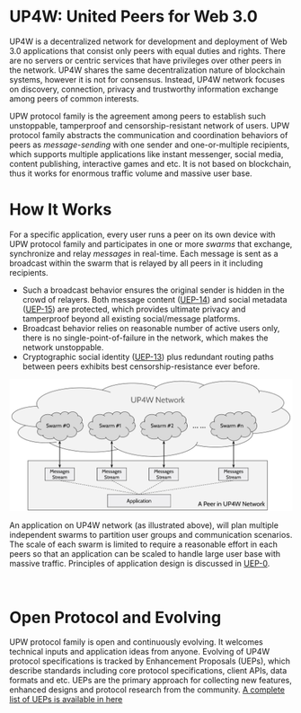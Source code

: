 # UP4W: United Peers for Web 3.0

UP4W is a decentralized network for development and deployment of Web 3.0 applications
that consist only peers with equal duties and rights. 
There are no servers or centric services that have privileges over other peers in the network.
UP4W shares the same decentralization nature of blockchain systems, however it is not for consensus.
Instead, UP4W network focuses on discovery, connection, privacy and trustworthy information exchange
among peers of common interests. 

UPW protocol family is the agreement among peers to establish such unstoppable, tamperproof and censorship-resistant network of users.
UPW protocol family abstracts the communication and coordination behaviors of peers as *message-sending* with one
sender and one-or-multiple recipients, which supports multiple applications like 
instant messenger, social media, content publishing, interactive games and etc. 
It is not based on blockchain, thus it works for enormous traffic volume and massive user base.

# How It Works
For a specific application, every user runs a peer on its own device with UPW protocol family and participates 
in one or more *swarms* that exchange, synchronize and relay *messages* in real-time. 
Each message is sent as a broadcast within the swarm that is relayed by all peers in it including recipients.

* Such a broadcast behavior ensures the original sender is hidden in the crowd of relayers.
Both message content ([UEP-14](./docs/uep_0014.md))
and social metadata ([UEP-15](./docs/uep_0015.md)) are protected, which provides ultimate privacy and tamperproof beyond all existing social/message platforms.
* Broadcast behavior relies on reasonable number of active users only, there is no single-point-of-failure in the network,
which makes the network unstoppable.
* Cryptographic social identity ([UEP-13](./docs/uep_0013.md)) plus redundant routing paths between peers exhibits best censorship-resistance ever before.

![UPW protocol stack](./docs/figs/app_arch.svg) 

An application on UP4W network (as illustrated above), will plan multiple independent swarms to
partition user groups and communication scenarios. 
The scale of each swarm is limited to require a reasonable effort in each peers so that an application can be scaled
to handle large user base with massive traffic. Principles of application design is discussed in [UEP-0](./docs/uep_0000.md).

<br>

# Open Protocol and Evolving
UPW protocol family is open and continuously evolving. It welcomes technical inputs and application ideas from anyone. 
Evolving of UP4W protocol specifications is tracked by Enhancement Proposals (UEPs), which describe standards
including core protocol specifications, client APIs, data formats and etc. 
UEPs are the primary approach for collecting new features, enhanced designs and protocol research from the community.
[A complete list of UEPs is available in here](./docs/index.md)

